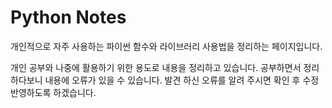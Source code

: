 # Python Notes

개인적으로 자주 사용하는 파이썬 함수와 라이브러리 사용법을 정리하는 페이지입니다.

개인 공부와 나중에 활용하기 위한 용도로 내용을 정리하고 있습니다. 공부하면서 정리하다보니
내용에 오류가 있을 수 있습니다. 발견 하신 오류를 알려 주시면 확인 후 수정 반영하도록 하겠습니다.
